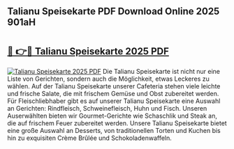 ## Talianu Speisekarte PDF Download Online 2025 901aH

# <h2><a href="http://gccvkw.nevu.top/?p=Talianu+Speisekarte">🔗 👉🔴 Talianu Speisekarte 2025 PDF</a></h2>

[![Talianu Speisekarte 2025 PDF](https://i.imgur.com/dBaPXMq.png)](http://gccvkw.nevu.top/?p=Talianu+Speisekarte)
Die Talianu Speisekarte ist nicht nur eine Liste von Gerichten, sondern auch die Möglichkeit, etwas Leckeres zu wählen. Auf der Talianu Speisekarte unserer Cafeteria stehen viele leichte und frische Salate, die mit frischem Gemüse und Obst zubereitet werden. Für Fleischliebhaber gibt es auf unserer Talianu Speisekarte eine Auswahl an Gerichten: Rindfleisch, Schweinefleisch, Huhn und Fisch. Unseren Auserwählten bieten wir Gourmet-Gerichte wie Schaschlik und Steak an, die auf frischem Feuer zubereitet werden. Unsere Talianu Speisekarte bietet eine große Auswahl an Desserts, von traditionellen Torten und Kuchen bis hin zu exquisiten Crème Brûlée und Schokoladenwaffeln.
